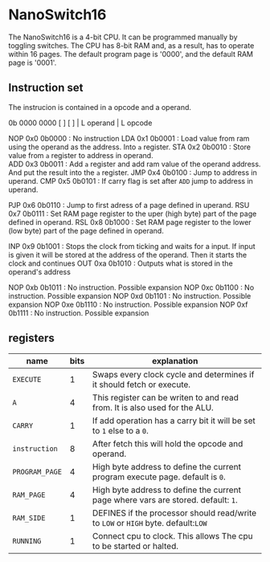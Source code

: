 # NanoSwitch16

The NanoSwitch16 is a 4-bit CPU. It can be programmed manually by toggling switches. The CPU has 8-bit RAM 
and, as a result, has to operate within 16 pages. The default program page is '0000', and the default RAM 
page is '0001'.

## Instruction set
The instrucion is contained in a opcode and a operand.

0b 0000 0000
   [  ] [  ]
   |    L operand
   |
   L opcode


NOP     0x0     0b0000  : No instruction
LDA     0x1     0b0001  : Load value from ram using the operand as the address. Into `a` register.
STA     0x2     0b0010  : Store value from `a` register to address in operand.      
ADD     0x3     0b0011  : Add `a` register and add ram value of the operand address. And put the result into 
                          the `a` register.
JMP     0x4     0b0100  : Jump to address in uperand.
CMP     0x5     0b0101  : If carry flag is set after `ADD` jump to address in uperand.

PJP     0x6     0b0110  : Jump to first adress of a page defined in uperand.
RSU     0x7     0b0111  : Set RAM page register to the uper (high byte) part of the page defined in operand.
RSL     0x8     0b1000  : Set RAM page register to the lower (low byte) part of the page defined in operand.

INP     0x9     0b1001  : Stops the clock from ticking and waits for a input. If input is given it will be 
                          stored at the address of the operand. Then it starts the clock and continues 
OUT     0xa     0b1010  : Outputs what is stored in the operand's address

NOP     0xb     0b1011  : No instruction. Possible expansion
NOP     0xc     0b1100  : No instruction. Possible expansion
NOP     0xd     0b1101  : No instruction. Possible expansion
NOP     0xe     0b1110  : No instruction. Possible expansion
NOP     0xf     0b1111  : No instruction. Possible expansion


## registers

| name             | bits | explanation                                                                      |
| ---------------- | ---- | -------------------------------------------------------------------------------- | 
| `EXECUTE`        | 1    | Swaps every clock cycle and determines if it should fetch or execute.            |
| `A`              | 4    | This register can be writen to and read from. It is also used for the ALU.       |
| `CARRY`          | 1    | If add operation has a carry bit it will be set to `1` else to a `0`.            |
| `instruction`    | 8    | After fetch this will hold the opcode and operand.                               |
| `PROGRAM_PAGE`   | 4    | High byte address to define the current program execute page. default is `0`.    |
| `RAM_PAGE`       | 4    | High byte address to define the current page where vars are stored. default: `1`.|
| `RAM_SIDE`       | 1    | DEFINES if the processor should read/write to `LOW` or `HIGH` byte. default:`LOW`|
| `RUNNING`        | 1    | Connect cpu to clock. This allows The cpu to be started or halted.               | 
